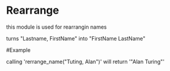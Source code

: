
Rearrange
===========

this module is used for rearrangin names

turns "Lastname, FirstName" into "FirstName LastName"

#Example

calling 'rerrange_name("Tuting, Alan")' will return '"Alan Turing"'